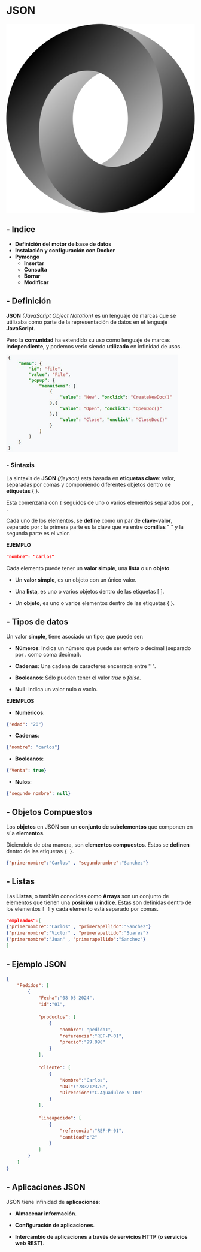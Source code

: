 
# JSON

![alt text](image-6.png)

## - **Indice** ##

+ **Definición del motor de base de datos**
+ **Instalación y configuración con Docker**
+ **Pymongo**
    + **Insertar**
    + **Consulta**
    + **Borrar**
    + **Modificar**


## - **Definición** ##

**JSON** *(JavaScript Object Notation)* es un lenguaje de marcas que se utilizaba como parte de la representación de datos en el lenguaje **JavaScript**.

Pero la **comunidad** ha extendido su uso como lenguaje de marcas **independiente**, y podemos verlo siendo **utilizado** en infinidad de usos.

![alt text](image-7.png)

### - **Sintaxis**

La sintaxis de **JSON** *(/jeyson)* esta basada en **etiquetas clave**: valor, separadas por comas y componiendo diferentes objetos dentro de **etiquetas** { }.

Esta comenzaría con ````{```` seguidos de uno o varios elementos separados por , .

Cada uno de los elementos, se **define** como un par de **clave-valor**, separado por : la primera parte es la clave que va entre **comillas** " " y la segunda parte es el valor.

**EJEMPLO**

```JSON
"nombre": "carlos"
```

Cada elemento puede tener un **valor simple**, una **lista** o un **objeto**.

+ Un **valor simple**, es un objeto con un único valor.

+ Una **lista**, es uno o varios objetos dentro de las etiquetas [ ].

+ Un **objeto**, es uno o varios elementos dentro de las etiquetas { }.


## - **Tipos de datos**

Un valor **simple**, tiene asociado un tipo; que puede ser:

+ **Números**: Indica un número que puede ser entero o decimal (separado por . como coma decimal).

+ **Cadenas**: Una cadena de caracteres encerrada entre " ".

+ **Booleanos**: Sólo pueden tener el valor *true* o *false*.

+ **Null**: Indica un valor nulo o vacío.

**EJEMPLOS**

+ **Numéricos**:

```JSON
{"edad": "20"}
```

+ **Cadenas**:

```JSON
{"nombre": "carlos"}
```

+ **Booleanos**:

```JSON
{"Venta": true}
```

+ **Nulos**:

```JSON
{"segundo nombre": null}
```

## - **Objetos Compuestos**

Los **objetos** en JSON son un **conjunto de subelementos** que componen en sí a **elementos**. 

Diciendolo de otra manera, son **elementos compuestos**. Estos se **definen** dentro de las etiquetas  ````{ }````.

```JSON
{"primernombre":"Carlos" , "segundonombre":"Sanchez"}
```

## - **Listas**

Las **Listas**, o también conocidas como **Arrays** son un conjunto de elementos que tienen una **posición** u **índice**. Estas son definidas dentro de los elementos  ````[ ]```` y cada elemento está separado por comas.

```JSON
"empleados":[
{"primernombre":"Carlos" , "primerapellido":"Sanchez"}
{"primernombre":"Victor" , "primerapellido":"Suarez"}
{"primernombre":"Juan" , "primerapellido":"Sanchez"}
]
```

## - **Ejemplo JSON**

```JSON
{
    "Pedidos": [
        {
            "Fecha":"08-05-2024",
            "id":"01",
            
            "productos": [
                {
                    "nombre": "pedido1",
                    "referencia":"REF-P-01",
                    "precio":"99.99€"
                }
            ],

            "cliente": [
                {
                    "Nombre":"Carlos",
                    "DNI":"78321237G",
                    "Dirección":"C.Aguadulce N 100"
                }
            ],

            "lineapedido": [
                {
                    "referencia":"REF-P-01",
                    "cantidad":"2"
                }
            ]
        }
    ]
}
```

## - **Aplicaciones JSON**

JSON tiene infinidad de **aplicaciones**:

+ **Almacenar información**.

+ **Configuración de aplicaciones**.

+ **Intercambio de aplicaciones a través de servicios HTTP (o servicios web REST)**.

